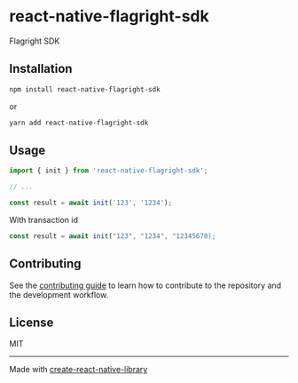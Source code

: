 # react-native-flagright-sdk

Flagright SDK

## Installation

```sh
npm install react-native-flagright-sdk
```

or

```sh
yarn add react-native-flagright-sdk
```

## Usage

```js
import { init } from 'react-native-flagright-sdk';

// ...

const result = await init('123', '1234');
```

With transaction id

```js
const result = await init("123", "1234", "12345678);
```

## Contributing

See the [contributing guide](CONTRIBUTING.md) to learn how to contribute to the repository and the development workflow.

## License

MIT

---

Made with [create-react-native-library](https://github.com/callstack/react-native-builder-bob)
